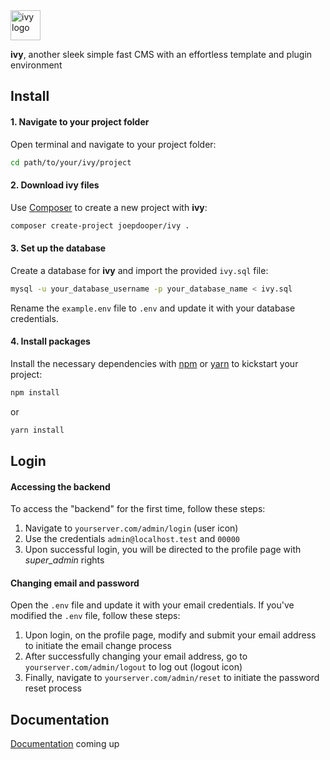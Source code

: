 <div style="max-height:48px;width:auto;">
  <img src="https://dooper.io/ivy/logo.svg" alt="ivy logo" height="48">
</div>

**ivy**, another sleek simple fast CMS with an effortless template and plugin environment

## Install

#### 1. Navigate to your project folder

Open terminal and navigate to your project folder:

```bash
cd path/to/your/ivy/project
```

#### 2. Download ivy files

Use [Composer](https://getcomposer.org/) to create a new project with **ivy**:

```bash
composer create-project joepdooper/ivy .
```

#### 3. Set up the database

Create a database for **ivy** and import the provided `ivy.sql` file:

```bash
mysql -u your_database_username -p your_database_name < ivy.sql
```

Rename the `example.env` file to `.env` and update it with your database credentials.

#### 4. Install packages

Install the necessary dependencies with [npm](https://docs.npmjs.com/downloading-and-installing-node-js-and-npm) or [yarn](https://yarnpkg.com/) to kickstart your project:

```bash
npm install
```

or

```bash
yarn install
```

## Login

#### Accessing the backend

To access the "backend" for the first time, follow these steps:

1. Navigate to `yourserver.com/admin/login` (user icon)
2. Use the credentials `admin@localhost.test` and `00000`
3. Upon successful login, you will be directed to the profile page with *super_admin* rights

#### Changing email and password

Open the `.env` file and update it with your email credentials. If you've modified the `.env` file, follow these steps:

1. Upon login, on the profile page, modify and submit your email address to initiate the email change process
2. After successfully changing your email address, go to `yourserver.com/admin/logout` to log out (logout icon)
3. Finally, navigate to `yourserver.com/admin/reset` to initiate the password reset process


## Documentation

[Documentation](https://dooper.io/ivy) coming up
